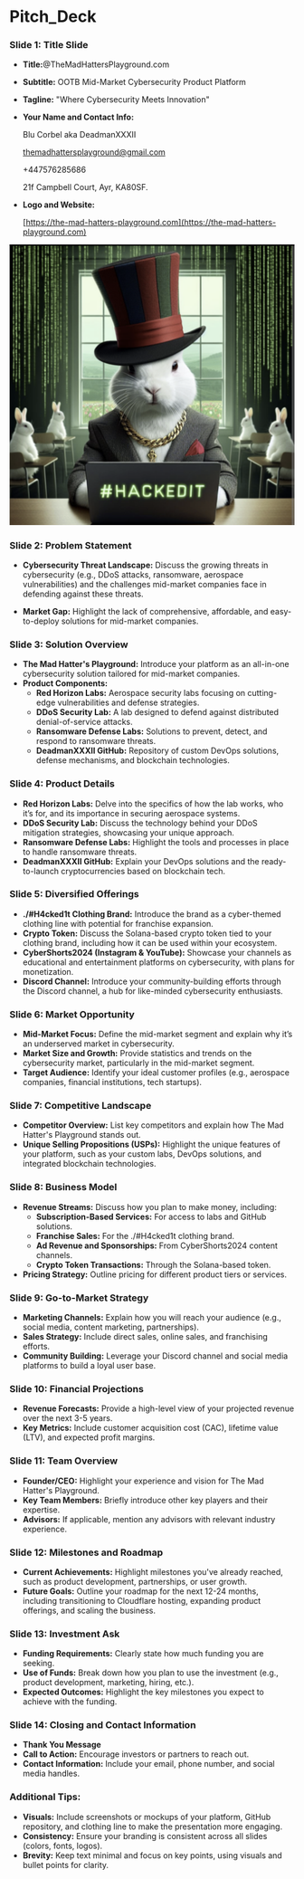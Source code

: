 # Pitch_Deck

### **Slide 1: Title Slide**
- **Title:**@TheMadHattersPlayground.com
- **Subtitle:**
OOTB Mid-Market Cybersecurity Product Platform
- **Tagline:**
"Where Cybersecurity Meets Innovation"
- **Your Name and Contact Info:**

    Blu Corbel aka DeadmanXXXII

    themadhattersplayground@gmail.com

    +447576285686

    21f Campbell Court, Ayr, KA80SF.
  
- **Logo and Website:**

    [https://the-mad-hatters-playground.com](https://the-mad-hatters-playground.com)

![Logo/Nft](https://raw.githubusercontent.com/DeadmanXXXII/DeadmanXXXII.github.io/main/site_pics/logo/nft/logo2%20(1).png)

### **Slide 2: Problem Statement**
- **Cybersecurity Threat Landscape:** Discuss the growing threats in cybersecurity (e.g., DDoS attacks, ransomware, aerospace vulnerabilities) and the challenges mid-market companies face in defending against these threats.

- **Market Gap:** Highlight the lack of comprehensive, affordable, and easy-to-deploy solutions for mid-market companies.

### **Slide 3: Solution Overview**
- **The Mad Hatter's Playground:** Introduce your platform as an all-in-one cybersecurity solution tailored for mid-market companies.
- **Product Components:**
  - **Red Horizon Labs:** Aerospace security labs focusing on cutting-edge vulnerabilities and defense strategies.
  - **DDoS Security Lab:** A lab designed to defend against distributed denial-of-service attacks.
  - **Ransomware Defense Labs:** Solutions to prevent, detect, and respond to ransomware threats.
  - **DeadmanXXXII GitHub:** Repository of custom DevOps solutions, defense mechanisms, and blockchain technologies.

### **Slide 4: Product Details**
- **Red Horizon Labs:** Delve into the specifics of how the lab works, who it’s for, and its importance in securing aerospace systems.
- **DDoS Security Lab:** Discuss the technology behind your DDoS mitigation strategies, showcasing your unique approach.
- **Ransomware Defense Labs:** Highlight the tools and processes in place to handle ransomware threats.
- **DeadmanXXXII GitHub:** Explain your DevOps solutions and the ready-to-launch cryptocurrencies based on blockchain tech.

### **Slide 5: Diversified Offerings**
- **./#H4cked1t Clothing Brand:** Introduce the brand as a cyber-themed clothing line with potential for franchise expansion.
- **Crypto Token:** Discuss the Solana-based crypto token tied to your clothing brand, including how it can be used within your ecosystem.
- **CyberShorts2024 (Instagram & YouTube):** Showcase your channels as educational and entertainment platforms on cybersecurity, with plans for monetization.
- **Discord Channel:** Introduce your community-building efforts through the Discord channel, a hub for like-minded cybersecurity enthusiasts.

### **Slide 6: Market Opportunity**
- **Mid-Market Focus:** Define the mid-market segment and explain why it’s an underserved market in cybersecurity.
- **Market Size and Growth:** Provide statistics and trends on the cybersecurity market, particularly in the mid-market segment.
- **Target Audience:** Identify your ideal customer profiles (e.g., aerospace companies, financial institutions, tech startups).

### **Slide 7: Competitive Landscape**
- **Competitor Overview:** List key competitors and explain how The Mad Hatter's Playground stands out.
- **Unique Selling Propositions (USPs):** Highlight the unique features of your platform, such as your custom labs, DevOps solutions, and integrated blockchain technologies.

### **Slide 8: Business Model**
- **Revenue Streams:** Discuss how you plan to make money, including:
  - **Subscription-Based Services:** For access to labs and GitHub solutions.
  - **Franchise Sales:** For the ./#H4cked1t clothing brand.
  - **Ad Revenue and Sponsorships:** From CyberShorts2024 content channels.
  - **Crypto Token Transactions:** Through the Solana-based token.
- **Pricing Strategy:** Outline pricing for different product tiers or services.

### **Slide 9: Go-to-Market Strategy**
- **Marketing Channels:** Explain how you will reach your audience (e.g., social media, content marketing, partnerships).
- **Sales Strategy:** Include direct sales, online sales, and franchising efforts.
- **Community Building:** Leverage your Discord channel and social media platforms to build a loyal user base.

### **Slide 10: Financial Projections**
- **Revenue Forecasts:** Provide a high-level view of your projected revenue over the next 3-5 years.
- **Key Metrics:** Include customer acquisition cost (CAC), lifetime value (LTV), and expected profit margins.

### **Slide 11: Team Overview**
- **Founder/CEO:** Highlight your experience and vision for The Mad Hatter's Playground.
- **Key Team Members:** Briefly introduce other key players and their expertise.
- **Advisors:** If applicable, mention any advisors with relevant industry experience.

### **Slide 12: Milestones and Roadmap**
- **Current Achievements:** Highlight milestones you've already reached, such as product development, partnerships, or user growth.
- **Future Goals:** Outline your roadmap for the next 12-24 months, including transitioning to Cloudflare hosting, expanding product offerings, and scaling the business.

### **Slide 13: Investment Ask**
- **Funding Requirements:** Clearly state how much funding you are seeking.
- **Use of Funds:** Break down how you plan to use the investment (e.g., product development, marketing, hiring, etc.).
- **Expected Outcomes:** Highlight the key milestones you expect to achieve with the funding.

### **Slide 14: Closing and Contact Information**
- **Thank You Message**
- **Call to Action:** Encourage investors or partners to reach out.
- **Contact Information:** Include your email, phone number, and social media handles.

### **Additional Tips:**
- **Visuals:** Include screenshots or mockups of your platform, GitHub repository, and clothing line to make the presentation more engaging.
- **Consistency:** Ensure your branding is consistent across all slides (colors, fonts, logos).
- **Brevity:** Keep text minimal and focus on key points, using visuals and bullet points for clarity.
